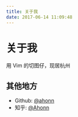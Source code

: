 ```yaml
---
title: 关于我
date: 2017-06-14 11:09:48
---
```

# 关于我

用 Vim 的切图仔，现居杭州

## 其他地方

- Github: [@ahonn](https://github.com/ahonn)
- 知乎: [@Ahonn](https://www.zhihu.com/people/ahonn)

